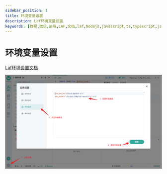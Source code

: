 ```yaml
---
sidebar_position: 1
title: 环境变量设置
description: Laf环境变量设置
keywords: [教程,微信,前端,LAF,文档,laf,Nodejs,javascript,ts,typescript,js]
---
```


# 环境变量设置

[Laf环境设置文档](https://doc.laf.run/guide/function/env.html)

![Laf环境变量设置](.img/../img/env-set.png)